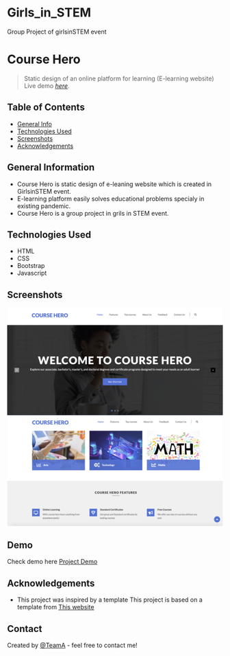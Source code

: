 # Girls_in_STEM
Group Project of girlsinSTEM event

# Course Hero
> Static design of an online platform for learning (E-learning website)
> Live demo [_here_](https://shahira-sadat.github.io/Girls_in_STEM/).

## Table of Contents
* [General Info](#general-information)
* [Technologies Used](#technologies-used)
* [Screenshots](#screenshots)
* [Acknowledgements](#acknowledgements)

## General Information
- Course Hero is static design of e-leaning website which is created in GirlsinSTEM event.
- E-learning platform easily solves educational problems specialy in existing pandemic.
- Course Hero is a group project in grils in STEM event.


## Technologies Used
- HTML
- CSS
- Bootstrap
- Javascript

## Screenshots
![page screenshot](sc1.png)
![page screenshot](sc2.png)

## Demo
Check demo here [Project Demo]( https://shahira-sadat.github.io/Girls_in_STEM)

## Acknowledgements
- This project was inspired by a template
This project is based on a template from [This website](https://wpfreecloud.com/)

## Contact
Created by [@TeamA](https://www.xyz.com/) - feel free to contact me!
